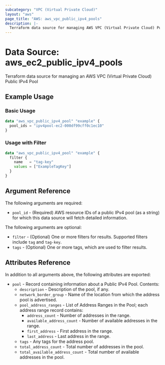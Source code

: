```yaml
---
subcategory: "VPC (Virtual Private Cloud)"
layout: "aws"
page_title: "AWS: aws_vpc_public_ipv4_pools"
description: |-
  Terraform data source for managing AWS VPC (Virtual Private Cloud) Public IPv4 Pools.
---
```


# Data Source: aws_ec2_public_ipv4_pools

Terraform data source for managing an AWS VPC (Virtual Private Cloud) Public IPv4 Pool

## Example Usage

### Basic Usage

```terraform
data "aws_vpc_public_ipv4_pool" "example" {
  pool_ids = "ipv4pool-ec2-000df99cff0c1ec10"
}
```

### Usage with Filter
```terraform
data "aws_vpc_public_ipv4_pool" "example" {
  filter {
    name   = "tag-key"
    values = ["ExampleTagKey"]
  }
}
```

## Argument Reference

The following arguments are required:

* `pool_id` - (Required) AWS resource IDs of a public IPv4 pool (as a string) for which this data source will fetch detailed information.

The following arguments are optional:

* `filter` - (Optional) One or more filters for results. Supported filters include `tag` and `tag-key`.
* `tags` - (Optional) One or more tags, which are used to filter results.

## Attributes Reference

In addition to all arguments above, the following attributes are exported:

* `pool` - Record containing information about a Public IPv4 Pool. Contents:
  - `description` - Description of the pool, if any.
  - `network_border_group` - Name of the location from which the address pool is advertised.
  - `pool_address_ranges` - List of Address Ranges in the Pool; each address range record contains:
    - `address_count` - Number of addresses in the range.
    - `available_address_count` - Number of available addresses in the range.
    - `first_address` - First address in the range.
    - `last_address` - Last address in the range.
  - `tags` - Any tags for the address pool.
  - `total_address_count` - Total number of addresses in the pool.
  - `total_available_address_count` - Total number of available addresses in the pool.
